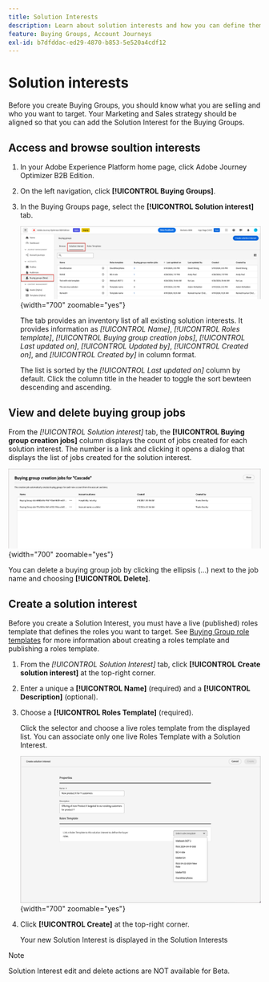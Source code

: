 ```yaml
---
title: Solution Interests
description: Learn about solution interests and how you can define them for use within your Buying Groups.
feature: Buying Groups, Account Journeys
exl-id: b7dfddac-ed29-4870-b853-5e520a4cdf12
---
```

# Solution interests

Before you create Buying Groups, you should know what you are selling and who you want to target. Your Marketing and Sales strategy should be aligned so that you can add the Solution Interest for the Buying Groups.

## Access and browse soultion interests

1. In your Adobe Experience Platform home page, click Adobe Journey Optimizer B2B Edition.

1. On the left navigation, click **[!UICONTROL Buying Groups]**.

1. In the Buying Groups page, select the **[!UICONTROL Solution interest]** tab.

   ![Solution Interest tab](assets/solution-interest-tab.png){width="700" zoomable="yes"}

   The tab provides an inventory list of all existing solution interests. It provides information as _[!UICONTROL Name]_, _[!UICONTROL Roles template]_, _[!UICONTROL Buying group creation jobs]_, _[!UICONTROL Last updated on]_, _[!UICONTROL Updated by]_, _[!UICONTROL Created on]_, and _[!UICONTROL Created by]_ in column format.

   The list is sorted by the _[!UICONTROL Last updated on]_ column by default. Click the column title in the header to toggle the sort bewteen descending and ascending.
   
## View and delete buying group jobs

From the _[!UICONTROL Solution interest]_ tab, the **[!UICONTROL Buying group creation jobs]** column displays the count of jobs created for each solution interest. The number is a link and clicking it opens a  dialog that displays the list of jobs created for the solution interest.
   
![Buying group jobs for solution interest](assets/buying-group-jobs-for-solution-interest.png){width="700" zoomable="yes"}

You can delete a buying group job by clicking the ellipsis (...) next to the job name and choosing **[!UICONTROL Delete]**.

## Create a solution interest

Before you create a Solution Interest, you must have a live (published) roles template that defines the roles you want to target. See [Buying Group role templates](./buying-groups-role-templates.md) for more information about creating a roles template and publishing a roles template.

1. From the _[!UICONTROL Solution Interest]_ tab, click **[!UICONTROL Create solution interest]** at the top-right corner.

1. Enter a unique a **[!UICONTROL Name]** (required) and a **[!UICONTROL Description]** (optional).

1. Choose a **[!UICONTROL Roles Template]** (required).

   Click the selector and choose a live roles template from the displayed list. You can associate only one live Roles Template with a Solution Interest.

   ![Solution Interest tab](assets/solution-interest-create.png){width="700" zoomable="yes"}

1. Click **[!UICONTROL Create]** at the top-right corner.

   Your new Solution Interest is displayed in the Solution Interests  

>[!NOTE]
>
>Solution Interest edit and delete actions are NOT available for Beta.
